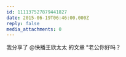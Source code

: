 ```yaml
---
id: 111137527879441827
date: 2015-06-19T06:46:00.000Z
reply: false
media_attachments: 0
---
```


我分享了 @快播王欣太太 的文章 °老公你好吗？ ​​​​


